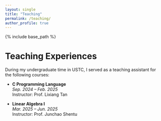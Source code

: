 ```yaml
---
layout: single
title: "Teaching"
permalink: /teaching/
author_profile: true
---
```


{% include base_path %}

Teaching Experiences
======

During my undergraduate time in USTC, I served as a teaching assistant for the following courses:

* **C Programming Language**  
  *Sep. 2024 – Feb. 2025*  
  Instructor: Prof. Lixiang Tan

* **Linear Algebra I**  
  *Mar. 2025 – Jun. 2025*  
  Instructor: Prof. Junchao Shentu

